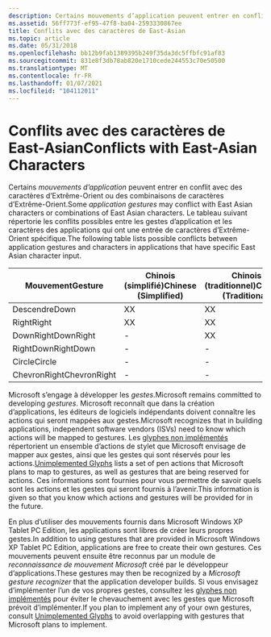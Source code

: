 ```yaml
---
description: Certains mouvements d’application peuvent entrer en conflit avec des caractères d’Extrême-Orient ou des combinaisons de caractères d’Extrême-Orient.
ms.assetid: 56ff773f-ef95-47f8-ba04-2593330867ee
title: Conflits avec des caractères de East-Asian
ms.topic: article
ms.date: 05/31/2018
ms.openlocfilehash: bb12b9fab1389395b249f35da3dc5ffbfc91af83
ms.sourcegitcommit: 831e8f3db78ab820e1710cede244553c70e50500
ms.translationtype: MT
ms.contentlocale: fr-FR
ms.lasthandoff: 01/07/2021
ms.locfileid: "104112011"
---
```

# <a name="conflicts-with-east-asian-characters"></a><span data-ttu-id="c4745-103">Conflits avec des caractères de East-Asian</span><span class="sxs-lookup"><span data-stu-id="c4745-103">Conflicts with East-Asian Characters</span></span>

<span data-ttu-id="c4745-104">Certains *mouvements d’application* peuvent entrer en conflit avec des caractères d’Extrême-Orient ou des combinaisons de caractères d’Extrême-Orient.</span><span class="sxs-lookup"><span data-stu-id="c4745-104">Some *application gestures* may conflict with East Asian characters or combinations of East Asian characters.</span></span> <span data-ttu-id="c4745-105">Le tableau suivant répertorie les conflits possibles entre les gestes d’application et les caractères des applications qui ont une entrée de caractères d’Extrême-Orient spécifique.</span><span class="sxs-lookup"><span data-stu-id="c4745-105">The following table lists possible conflicts between application gestures and characters in applications that have specific East Asian character input.</span></span>



| <span data-ttu-id="c4745-106">Mouvement</span><span class="sxs-lookup"><span data-stu-id="c4745-106">Gesture</span></span>                 | <span data-ttu-id="c4745-107">Chinois (simplifié)</span><span class="sxs-lookup"><span data-stu-id="c4745-107">Chinese (Simplified)</span></span> | <span data-ttu-id="c4745-108">Chinois (traditionnel)</span><span class="sxs-lookup"><span data-stu-id="c4745-108">Chinese (Traditional)</span></span> | <span data-ttu-id="c4745-109">Japonais</span><span class="sxs-lookup"><span data-stu-id="c4745-109">Japanese</span></span>     | <span data-ttu-id="c4745-110">Coréen</span><span class="sxs-lookup"><span data-stu-id="c4745-110">Korean</span></span>       |
|-------------------------|----------------------|-----------------------|--------------|--------------|
| <span data-ttu-id="c4745-111">Descendre</span><span class="sxs-lookup"><span data-stu-id="c4745-111">Down</span></span><br/>         | <span data-ttu-id="c4745-112">X</span><span class="sxs-lookup"><span data-stu-id="c4745-112">X</span></span><br/>         | <span data-ttu-id="c4745-113">X</span><span class="sxs-lookup"><span data-stu-id="c4745-113">X</span></span><br/>          | <span data-ttu-id="c4745-114">X</span><span class="sxs-lookup"><span data-stu-id="c4745-114">X</span></span><br/> | <span data-ttu-id="c4745-115">X</span><span class="sxs-lookup"><span data-stu-id="c4745-115">X</span></span><br/> |
| <span data-ttu-id="c4745-116">Right</span><span class="sxs-lookup"><span data-stu-id="c4745-116">Right</span></span><br/>        | <span data-ttu-id="c4745-117">X</span><span class="sxs-lookup"><span data-stu-id="c4745-117">X</span></span><br/>         | <span data-ttu-id="c4745-118">X</span><span class="sxs-lookup"><span data-stu-id="c4745-118">X</span></span><br/>          | <span data-ttu-id="c4745-119">X</span><span class="sxs-lookup"><span data-stu-id="c4745-119">X</span></span><br/> | <span data-ttu-id="c4745-120">X</span><span class="sxs-lookup"><span data-stu-id="c4745-120">X</span></span><br/> |
| <span data-ttu-id="c4745-121">DownRight</span><span class="sxs-lookup"><span data-stu-id="c4745-121">DownRight</span></span><br/>    | -<br/>         | <span data-ttu-id="c4745-122">X</span><span class="sxs-lookup"><span data-stu-id="c4745-122">X</span></span><br/>          | -<br/> | <span data-ttu-id="c4745-123">X</span><span class="sxs-lookup"><span data-stu-id="c4745-123">X</span></span><br/> |
| <span data-ttu-id="c4745-124">RightDown</span><span class="sxs-lookup"><span data-stu-id="c4745-124">RightDown</span></span><br/>    | -<br/>         | -<br/>          | <span data-ttu-id="c4745-125">X</span><span class="sxs-lookup"><span data-stu-id="c4745-125">X</span></span><br/> | <span data-ttu-id="c4745-126">X</span><span class="sxs-lookup"><span data-stu-id="c4745-126">X</span></span><br/> |
| <span data-ttu-id="c4745-127">Circle</span><span class="sxs-lookup"><span data-stu-id="c4745-127">Circle</span></span><br/>       | -<br/>         | -<br/>          | -<br/> | <span data-ttu-id="c4745-128">X</span><span class="sxs-lookup"><span data-stu-id="c4745-128">X</span></span><br/> |
| <span data-ttu-id="c4745-129">ChevronRight</span><span class="sxs-lookup"><span data-stu-id="c4745-129">ChevronRight</span></span><br/> | -<br/>         | -<br/>          | -<br/> | <span data-ttu-id="c4745-130">X</span><span class="sxs-lookup"><span data-stu-id="c4745-130">X</span></span><br/> |



 

<span data-ttu-id="c4745-131">Microsoft s’engage à développer les *gestes*.</span><span class="sxs-lookup"><span data-stu-id="c4745-131">Microsoft remains committed to developing *gestures*.</span></span> <span data-ttu-id="c4745-132">Microsoft reconnaît que dans la création d’applications, les éditeurs de logiciels indépendants doivent connaître les actions qui seront mappées aux gestes.</span><span class="sxs-lookup"><span data-stu-id="c4745-132">Microsoft recognizes that in building applications, independent software vendors (ISVs) need to know which actions will be mapped to gestures.</span></span> <span data-ttu-id="c4745-133">Les [glyphes non implémentés](unimplemented-glyphs.md) répertorient un ensemble d’actions de stylet que Microsoft envisage de mapper aux gestes, ainsi que les gestes qui sont réservés pour les actions.</span><span class="sxs-lookup"><span data-stu-id="c4745-133">[Unimplemented Glyphs](unimplemented-glyphs.md) lists a set of pen actions that Microsoft plans to map to gestures, as well as gestures that are being reserved for actions.</span></span> <span data-ttu-id="c4745-134">Ces informations sont fournies pour vous permettre de savoir quels sont les actions et les gestes qui seront fournis à l’avenir.</span><span class="sxs-lookup"><span data-stu-id="c4745-134">This information is given so that you know which actions and gestures will be provided for in the future.</span></span>

<span data-ttu-id="c4745-135">En plus d’utiliser des mouvements fournis dans Microsoft Windows XP Tablet PC Edition, les applications sont libres de créer leurs propres gestes.</span><span class="sxs-lookup"><span data-stu-id="c4745-135">In addition to using gestures that are provided in Microsoft Windows XP Tablet PC Edition, applications are free to create their own gestures.</span></span> <span data-ttu-id="c4745-136">Ces mouvements peuvent ensuite être reconnus par un module de *reconnaissance de mouvement Microsoft* créé par le développeur d’applications.</span><span class="sxs-lookup"><span data-stu-id="c4745-136">These gestures may then be recognized by a *Microsoft gesture recognizer* that the application developer builds.</span></span> <span data-ttu-id="c4745-137">Si vous envisagez d’implémenter l’un de vos propres gestes, consultez les [glyphes non implémentés](unimplemented-glyphs.md) pour éviter le chevauchement avec les gestes que Microsoft prévoit d’implémenter.</span><span class="sxs-lookup"><span data-stu-id="c4745-137">If you plan to implement any of your own gestures, consult [Unimplemented Glyphs](unimplemented-glyphs.md) to avoid overlapping with gestures that Microsoft plans to implement.</span></span>

 

 




